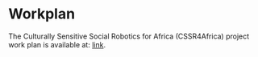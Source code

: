 # Workplan

The Culturally Sensitive Social Robotics for Africa (CSSR4Africa) project work plan is available at: [link](https://cssr4africa.github.io/CSSR4Africa_Work_Plan.pdf).

